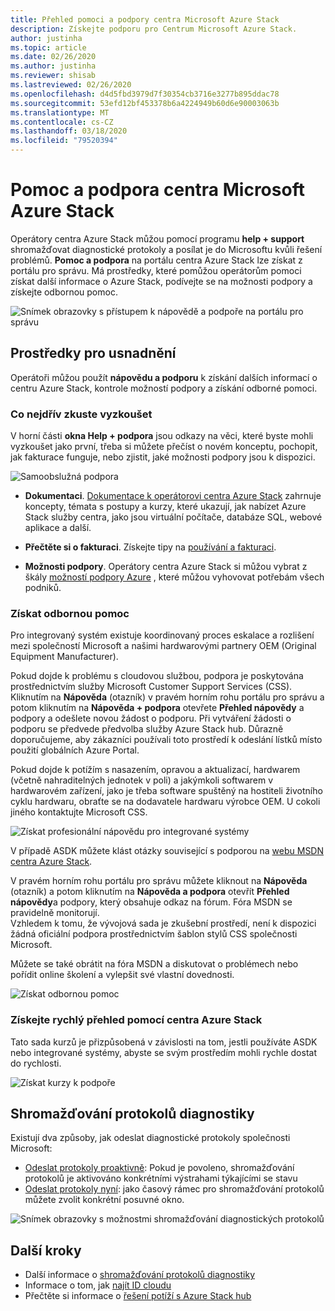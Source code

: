 ```yaml
---
title: Přehled pomoci a podpory centra Microsoft Azure Stack
description: Získejte podporu pro Centrum Microsoft Azure Stack.
author: justinha
ms.topic: article
ms.date: 02/26/2020
ms.author: justinha
ms.reviewer: shisab
ms.lastreviewed: 02/26/2020
ms.openlocfilehash: d4d5fbd3979d7f30354cb3716e3277b895ddac78
ms.sourcegitcommit: 53efd12bf453378b6a4224949b60d6e90003063b
ms.translationtype: MT
ms.contentlocale: cs-CZ
ms.lasthandoff: 03/18/2020
ms.locfileid: "79520394"
---
```

# <a name="microsoft-azure-stack-hub-help-and-support"></a>Pomoc a podpora centra Microsoft Azure Stack

Operátory centra Azure Stack můžou pomocí programu **help + support** shromažďovat diagnostické protokoly a posílat je do Microsoftu kvůli řešení problémů. **Pomoc a podpora** na portálu centra Azure Stack lze získat z portálu pro správu. Má prostředky, které pomůžou operátorům pomoci získat další informace o Azure Stack, podívejte se na možnosti podpory a získejte odbornou pomoc.  

![Snímek obrazovky s přístupem k nápovědě a podpoře na portálu pro správu](media/azure-stack-help-and-support/help-and-support.png)

## <a name="help-resources"></a>Prostředky pro usnadnění 

Operátoři můžou použít **nápovědu a podporu** k získání dalších informací o centru Azure Stack, kontrole možností podpory a získání odborné pomoci. 

### <a name="things-to-try-first"></a>Co nejdřív zkuste vyzkoušet

V horní části **okna Help + podpora** jsou odkazy na věci, které byste mohli vyzkoušet jako první, třeba si můžete přečíst o novém konceptu, pochopit, jak fakturace funguje, nebo zjistit, jaké možnosti podpory jsou k dispozici. 

![Samoobslužná podpora](media/azure-stack-help-and-support/get-support-tiles.png)

- **Dokumentaci**. [Dokumentace k operátorovi centra Azure Stack](index.yml) zahrnuje koncepty, témata s postupy a kurzy, které ukazují, jak nabízet Azure Stack služby centra, jako jsou virtuální počítače, databáze SQL, webové aplikace a další. 

- **Přečtěte si o fakturaci**. Získejte tipy na [používání a fakturaci](azure-stack-billing-and-chargeback.md).

- **Možnosti podpory**. Operátory centra Azure Stack si můžou vybrat z škály [možností podpory Azure](https://aka.ms/azstacksupport) , které můžou vyhovovat potřebám všech podniků. 


### <a name="get-expert-help"></a>Získat odbornou pomoc 

Pro integrovaný systém existuje koordinovaný proces eskalace a rozlišení mezi společností Microsoft a našimi hardwarovými partnery OEM (Original Equipment Manufacturer).

Pokud dojde k problému s cloudovou službou, podpora je poskytována prostřednictvím služby Microsoft Customer Support Services (CSS). Kliknutím na **Nápověda** (otazník) v pravém horním rohu portálu pro správu a potom kliknutím na **Nápověda + podpora** otevřete **Přehled nápovědy** a podpory a odešlete novou žádost o podporu. Při vytváření žádosti o podporu se předvede předvolba služby Azure Stack hub. Důrazně doporučujeme, aby zákazníci používali toto prostředí k odeslání lístků místo použití globálních Azure Portal. 

Pokud dojde k potížím s nasazením, opravou a aktualizací, hardwarem (včetně nahraditelných jednotek v poli) a jakýmkoli softwarem v hardwarovém zařízení, jako je třeba software spuštěný na hostiteli životního cyklu hardwaru, obraťte se na dodavatele hardwaru výrobce OEM. U cokoli jiného kontaktujte Microsoft CSS.

![Získat profesionální nápovědu pro integrované systémy](media/azure-stack-help-and-support/get-support-integrated.png)

V případě ASDK můžete klást otázky související s podporou na [webu MSDN centra Azure Stack](https://social.msdn.microsoft.com/Forums/azure/home?forum=azurestack). 

V pravém horním rohu portálu pro správu můžete kliknout na **Nápověda** (otazník) a potom kliknutím na **Nápověda a podpora** otevřít **Přehled nápovědy**a podpory, který obsahuje odkaz na fórum. Fóra MSDN se pravidelně monitorují.  
Vzhledem k tomu, že vývojová sada je zkušební prostředí, není k dispozici žádná oficiální podpora prostřednictvím šablon stylů CSS společnosti Microsoft.

Můžete se také obrátit na fóra MSDN a diskutovat o problémech nebo pořídit online školení a vylepšit své vlastní dovednosti. 

![Získat odbornou pomoc](media/azure-stack-help-and-support/get-support-cards.png)

### <a name="get-up-to-speed-with-azure-stack-hub"></a>Získejte rychlý přehled pomocí centra Azure Stack

Tato sada kurzů je přizpůsobená v závislosti na tom, jestli používáte ASDK nebo integrované systémy, abyste se svým prostředím mohli rychle dostat do rychlosti. 

![Získat kurzy k podpoře](media/azure-stack-help-and-support/get-support-tutorials.png)

## <a name="diagnostic-log-collection"></a>Shromažďování protokolů diagnostiky

Existují dva způsoby, jak odeslat diagnostické protokoly společnosti Microsoft: 

- [Odeslat protokoly proaktivně](azure-stack-configure-automatic-diagnostic-log-collection-tzl.md): Pokud je povoleno, shromažďování protokolů je aktivováno konkrétními výstrahami týkajícími se stavu 
- [Odeslat protokoly nyní](azure-stack-configure-on-demand-diagnostic-log-collection-portal-tzl.md): jako časový rámec pro shromažďování protokolů můžete zvolit konkrétní posuvné okno.

![Snímek obrazovky s možnostmi shromažďování diagnostických protokolů](media/azure-stack-help-and-support/banner-enable-automatic-log-collection.png)


## <a name="next-steps"></a>Další kroky

- Další informace o [shromažďování protokolů diagnostiky](azure-stack-diagnostic-log-collection-overview-tzl.md)
- Informace o tom, jak [najít ID cloudu](azure-stack-find-cloud-id.md)
- Přečtěte si informace o [řešení potíží s Azure Stack hub](azure-stack-troubleshooting.md)
